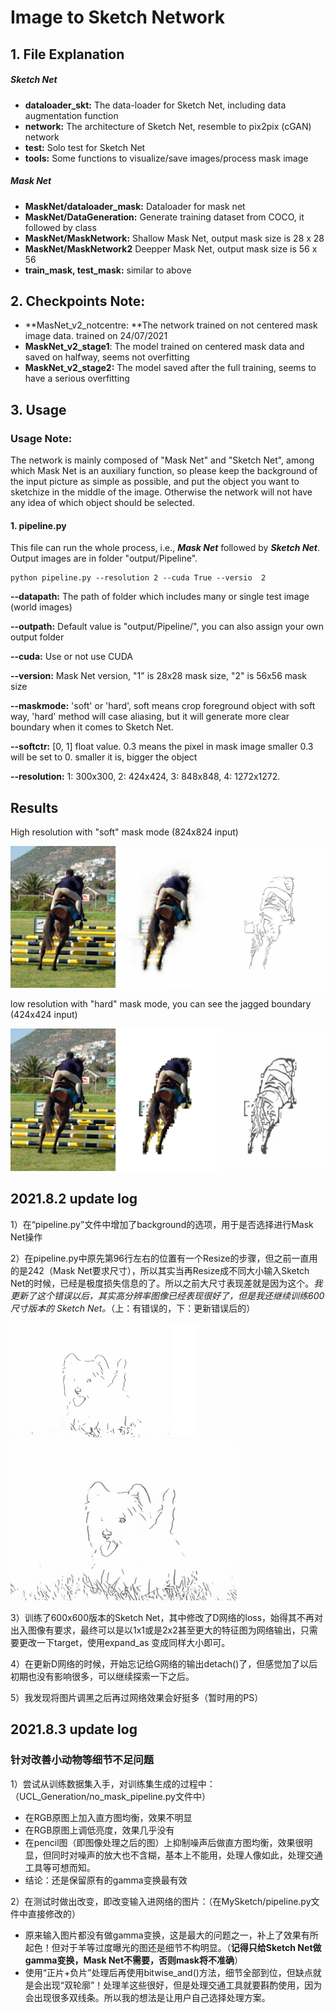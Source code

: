 # Image to Sketch Network

## 1. File Explanation

##### Sketch Net

* **dataloader_skt:** The data-loader for Sketch Net, including data augmentation function
* **network:** The architecture of Sketch Net, resemble to pix2pix (cGAN) network
* **test:** Solo test for Sketch Net
* **tools:** Some functions to visualize/save images/process mask image

##### Mask Net

* **MaskNet/dataloader_mask:** Dataloader for mask net
* **MaskNet/DataGeneration:** Generate training dataset from COCO, it followed by class
* **MaskNet/MaskNetwork:** Shallow Mask Net, output mask size is 28 x 28
* **MaskNet/MaskNetwork2** Deepper Mask Net, output mask size is 56 x 56
* **train_mask, test_mask:** similar to above



## 2. Checkpoints Note:

* **MasNet_v2_notcentre: **The network trained on not centered mask image data. trained on 24/07/2021
* **MaskNet_v2_stage1**: The model trained on centered mask data and saved on halfway, seems not overfitting
* **MaskNet_v2_stage2:** The model saved after the full training, seems to have a serious overfitting



## 3. Usage

### Usage Note:

The network is mainly composed of "Mask Net" and "Sketch Net", among which Mask Net is an auxiliary function, so please keep the background of the input picture as simple as possible, and put the object you want to sketchize in the middle of the image. Otherwise the network will not have any idea of which object should be selected.

#### 1. pipeline.py

This file can run the whole process, i.e., ***Mask Net*** followed by ***Sketch Net***. Output images are in folder "output/Pipeline".

``` 
python pipeline.py --resolution 2 --cuda True --versio  2
```

**--datapath:** The path of folder which includes many or single test image (world images)

**--outpath:** Default value is "output/Pipeline/", you can also assign your own output folder

**--cuda:** Use or not use CUDA

**--version:** Mask Net version, "1" is 28x28 mask size, "2" is 56x56 mask size

**--maskmode:** 'soft' or 'hard', soft means crop foreground object with soft way, 'hard' method will case aliasing, but it will generate more clear boundary when it comes to Sketch Net.

**--softctr:** [0, 1]  float value. 0.3 means the pixel in mask image smaller 0.3 will be set to 0. smaller it is, bigger the object

**--resolution:** 1: 300x300, 2: 424x424, 3: 848x848, 4: 1272x1272.



## Results

High resolution with "soft" mask mode (824x824 input)

![000010](./docs/000010.png)

low resolution with "hard" mask mode, you can see the jagged boundary (424x424 input)

![000010_hard](./docs/000010_hard.png)



## 2021.8.2 update log

1）在“pipeline.py”文件中增加了background的选项，用于是否选择进行Mask Net操作

2）在pipeline.py中原先第96行左右的位置有一个Resize的步骤，但之前一直用的是242（Mask Net要求尺寸），所以其实当再Resize成不同大小输入Sketch Net的时候，已经是极度损失信息的了。所以之前大尺寸表现差就是因为这个。*我更新了这个错误以后，其实高分辨率图像已经表现很好了，但是我还继续训练600尺寸版本的 Sketch Net。*（上：有错误的，下：更新错误后的）

<img src="/docs/before_the_mistake.png" alt="before_the_mistake" style="zoom:50%;" />

<img src="/docs/after_correct_mistake.png" alt="after_correct_mistake" style="zoom:40%;" />

3）训练了600x600版本的Sketch Net，其中修改了D网络的loss，始得其不再对出入图像有要求，最终可以是以1x1或是2x2甚至更大的特征图为网络输出，只需要更改一下target，使用expand_as 变成同样大小即可。

4）在更新D网络的时候，开始忘记给G网络的输出detach()了，但感觉加了以后初期也没有影响很多，可以继续探索一下之后。

5）我发现将图片调黑之后再过网络效果会好挺多（暂时用的PS）

## 2021.8.3 update log

### 针对改善小动物等细节不足问题

 1）尝试从训练数据集入手，对训练集生成的过程中：（UCL_Generation/no_mask_pipeline.py文件中）

* 在RGB原图上加入直方图均衡，效果不明显
* 在RGB原图上调低亮度，效果几乎没有
* 在pencil图（即图像处理之后的图）上抑制噪声后做直方图均衡，效果很明显，但同时对噪声的放大也不含糊，基本上不能用，处理人像如此，处理交通工具等可想而知。
* 结论：还是保留原有的gamma变换最有效

2）在测试时做出改变，即改变输入进网络的图片：（在MySketch/pipeline.py文件中直接修改的）

* 原来输入图片都没有做gamma变换，这是最大的问题之一，补上了效果有所起色！但对于羊等过度曝光的图还是细节不构明显。（**记得只给Sketch Net做gamma变换，Mask Net不需要，否则mask将不准确**）
* 使用“正片+负片”处理后再使用bitwise_and()方法，细节全部到位，但缺点就是会出现“双轮廓”！处理羊这些很好，但是处理交通工具就要斟酌使用，因为会出现很多双线条。所以我的想法是让用户自己选择处理方案。
